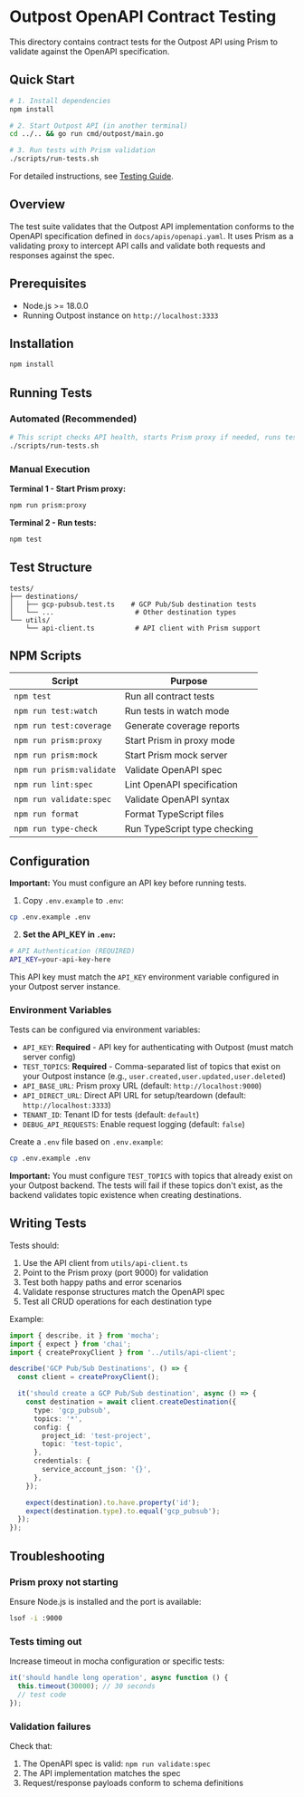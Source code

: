 # Outpost OpenAPI Contract Testing

This directory contains contract tests for the Outpost API using Prism to validate against the OpenAPI specification.

## Quick Start

```bash
# 1. Install dependencies
npm install

# 2. Start Outpost API (in another terminal)
cd ../.. && go run cmd/outpost/main.go

# 3. Run tests with Prism validation
./scripts/run-tests.sh
```

For detailed instructions, see [Testing Guide](./TESTING_GUIDE.md).

## Overview

The test suite validates that the Outpost API implementation conforms to the OpenAPI specification defined in `docs/apis/openapi.yaml`. It uses Prism as a validating proxy to intercept API calls and validate both requests and responses against the spec.

## Prerequisites

- Node.js >= 18.0.0
- Running Outpost instance on `http://localhost:3333`

## Installation

```bash
npm install
```

## Running Tests

### Automated (Recommended)

```bash
# This script checks API health, starts Prism proxy if needed, runs tests, and cleans up
./scripts/run-tests.sh
```

### Manual Execution

**Terminal 1 - Start Prism proxy:**

```bash
npm run prism:proxy
```

**Terminal 2 - Run tests:**

```bash
npm test
```

## Test Structure

```
tests/
├── destinations/
│   ├── gcp-pubsub.test.ts    # GCP Pub/Sub destination tests
│   └── ...                    # Other destination types
└── utils/
    └── api-client.ts          # API client with Prism support
```

## NPM Scripts

| Script                   | Purpose                      |
| ------------------------ | ---------------------------- |
| `npm test`               | Run all contract tests       |
| `npm run test:watch`     | Run tests in watch mode      |
| `npm run test:coverage`  | Generate coverage reports    |
| `npm run prism:proxy`    | Start Prism in proxy mode    |
| `npm run prism:mock`     | Start Prism mock server      |
| `npm run prism:validate` | Validate OpenAPI spec        |
| `npm run lint:spec`      | Lint OpenAPI specification   |
| `npm run validate:spec`  | Validate OpenAPI syntax      |
| `npm run format`         | Format TypeScript files      |
| `npm run type-check`     | Run TypeScript type checking |

## Configuration

**Important:** You must configure an API key before running tests.

1. Copy `.env.example` to `.env`:

```bash
cp .env.example .env
```

2. **Set the API_KEY in `.env`:**

```bash
# API Authentication (REQUIRED)
API_KEY=your-api-key-here
```

This API key must match the `API_KEY` environment variable configured in your Outpost server instance.

### Environment Variables

Tests can be configured via environment variables:

- `API_KEY`: **Required** - API key for authenticating with Outpost (must match server config)
- `TEST_TOPICS`: **Required** - Comma-separated list of topics that exist on your Outpost instance (e.g., `user.created,user.updated,user.deleted`)
- `API_BASE_URL`: Prism proxy URL (default: `http://localhost:9000`)
- `API_DIRECT_URL`: Direct API URL for setup/teardown (default: `http://localhost:3333`)
- `TENANT_ID`: Tenant ID for tests (default: `default`)
- `DEBUG_API_REQUESTS`: Enable request logging (default: `false`)

Create a `.env` file based on `.env.example`:

```bash
cp .env.example .env
```

**Important:** You must configure `TEST_TOPICS` with topics that already exist on your Outpost backend. The tests will fail if these topics don't exist, as the backend validates topic existence when creating destinations.

## Writing Tests

Tests should:

1. Use the API client from `utils/api-client.ts`
2. Point to the Prism proxy (port 9000) for validation
3. Test both happy paths and error scenarios
4. Validate response structures match the OpenAPI spec
5. Test all CRUD operations for each destination type

Example:

```typescript
import { describe, it } from 'mocha';
import { expect } from 'chai';
import { createProxyClient } from '../utils/api-client';

describe('GCP Pub/Sub Destinations', () => {
  const client = createProxyClient();

  it('should create a GCP Pub/Sub destination', async () => {
    const destination = await client.createDestination({
      type: 'gcp_pubsub',
      topics: '*',
      config: {
        project_id: 'test-project',
        topic: 'test-topic',
      },
      credentials: {
        service_account_json: '{}',
      },
    });

    expect(destination).to.have.property('id');
    expect(destination.type).to.equal('gcp_pubsub');
  });
});
```

## Troubleshooting

### Prism proxy not starting

Ensure Node.js is installed and the port is available:

```bash
lsof -i :9000
```

### Tests timing out

Increase timeout in mocha configuration or specific tests:

```typescript
it('should handle long operation', async function () {
  this.timeout(30000); // 30 seconds
  // test code
});
```

### Validation failures

Check that:

1. The OpenAPI spec is valid: `npm run validate:spec`
2. The API implementation matches the spec
3. Request/response payloads conform to schema definitions

